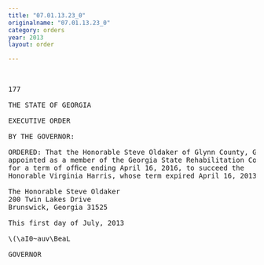 ```yaml
---
title: "07.01.13.23_0"
originalname: "07.01.13.23_0"
category: orders
year: 2013
layout: order

---
```

<pre>
 

177

THE STATE OF GEORGIA

EXECUTIVE ORDER

BY THE GOVERNOR:

ORDERED: That the Honorable Steve Oldaker of Glynn County, Georgia, is
appointed as a member of the Georgia State Rehabilitation Council,
for a term of ofﬁce ending April 16, 2016, to succeed the
Honorable Virginia Harris, whose term expired April 16, 2013.

The Honorable Steve Oldaker
200 Twin Lakes Drive
Brunswick, Georgia 31525

This first day of July, 2013

\(\aI0~auv\BeaL

GOVERNOR

</pre>
